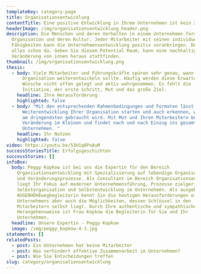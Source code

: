 ```yaml
---
templateKey: category-page
title: Organisationsentwicklung
contentTitle: Eine positive Entwicklung in Ihrem Unternehmen ist kein Zufall
headerImage: /img/organisationsentwicklung_header.png
description: Die Menschen und deren Verhalten in einem Unternehmen formen die
  Organisation und deren Kultur. Jeder Mitarbeiter mit seinen individuellen
  Fähigkeiten kann die Unternehmensentwicklung positiv voranbringen. Denn es ist
  alles schon da. Geben Sie diesem Potential Raum, kann eine nachhaltige
  Veränderung von innen heraus stattfinden.
thumbnail: /img/organisationsentwicklung.png
thesis:
  - body: Viele Mitarbeiter und Führungskräfte spüren sehr genau, wann sich eine
      Organisation weiterentwickeln sollte. Häufig werden diese Erwartungen und
      Wünsche nicht offen gelegt und aktiv wahrgenommen. Es fehlt die
      Initiative, der erste Schritt, Mut und das große Ziel.
    headline: Ihre Herausforderung
    highlighted: false
  - body: "Mit den entsprechenden Rahmenbedingungen und Formaten lässt sich eine
      Weiterentwicklung Ihrer Organisation starten und auch erkennen, was gerade
      am dringendsten gebraucht wird. Mit Mut und Ihren Mitarbeitern beginnt die
      Veränderung im Kleinen und findet nach und nach Einzug ins gesamte
      Unternehmen. "
    headline: Ihr Nutzen
    highlighted: false
video: https://youtu.be/53H1q0PxAuM
successStoriesTitle: Erfolgsgeschichten
successStories: []
infoBox:
  body: Peggy Kopkow ist bei uns die Expertin für den Bereich
    Organisationsentwicklung mit Spezialisierung auf lebendige Organisationen
    und Veränderungsprozesse. Als Consultant im Bereich Organisationsentwicklung
    liegt Ihr Fokus auf moderner Unternehmensführung, Prozesse zielgerichteter
    Selbstorganisation und Selbstentwicklung im Unternehmen. Als ausgebildete
    AUGENHÖHEwegbegleiterin kennt Sie die heutigen Herausforderungen eines
    Unternehmens aber auch die Möglichkeiten, dessen Schlüssel in den
    Mitarbeitern selbst liegt. Durch Ihre authentische und sympathische
    Herangehensweise ist Frau Kopkow die Begleiterin für Sie und Ihr
    Unternehmen.
  headline: Unsere Expertin - Peggy Kopkow
  image: /img/peggy_kopkow-4-3.jpg
statements: []
relatedPosts:
  - post: Ein Unternehmen hat keine Mitarbeiter
  - post: Was verhindert effektive Zusammenarbeit im Unternehmen?
  - post: Wie Sie Entscheidungen treffen
slug: category/organisationsentwicklung
---
```

